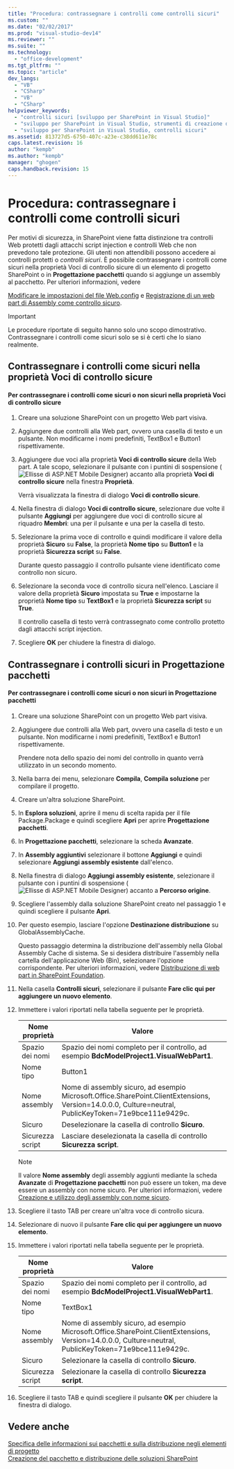 ```yaml
---
title: "Procedura: contrassegnare i controlli come controlli sicuri"
ms.custom: ""
ms.date: "02/02/2017"
ms.prod: "visual-studio-dev14"
ms.reviewer: ""
ms.suite: ""
ms.technology: 
  - "office-development"
ms.tgt_pltfrm: ""
ms.topic: "article"
dev_langs: 
  - "VB"
  - "CSharp"
  - "VB"
  - "CSharp"
helpviewer_keywords: 
  - "controlli sicuri [sviluppo per SharePoint in Visual Studio]"
  - "sviluppo per SharePoint in Visual Studio, strumenti di creazione di pacchetti avanzati"
  - "sviluppo per SharePoint in Visual Studio, controlli sicuri"
ms.assetid: 813727d5-6750-407c-a23e-c38dd611e78c
caps.latest.revision: 16
author: "kempb"
ms.author: "kempb"
manager: "ghogen"
caps.handback.revision: 15
---
```

# Procedura: contrassegnare i controlli come controlli sicuri
  Per motivi di sicurezza, in SharePoint viene fatta distinzione tra controlli Web protetti dagli attacchi script injection e controlli Web che non prevedono tale protezione.  Gli utenti non attendibili possono accedere ai controlli protetti o *controlli sicuri*.  È possibile contrassegnare i controlli come sicuri nella proprietà Voci di controllo sicure di un elemento di progetto SharePoint o in **Progettazione pacchetti** quando si aggiunge un assembly al pacchetto.  Per ulteriori informazioni, vedere  
  
 [Modificare le impostazioni del file Web.config](http://go.microsoft.com/fwlink/?LinkId=178965) e [Registrazione di un web part di Assembly come controllo sicuro](http://go.microsoft.com/fwlink/?LinkId=171013).  
  
> [!IMPORTANT]  
>  Le procedure riportate di seguito hanno solo uno scopo dimostrativo.  Contrassegnare i controlli come sicuri solo se si è certi che lo siano realmente.  
  
## Contrassegnare i controlli come sicuri nella proprietà Voci di controllo sicure  
  
#### Per contrassegnare i controlli come sicuri o non sicuri nella proprietà Voci di controllo sicure  
  
1.  Creare una soluzione SharePoint con un progetto Web part visiva.  
  
2.  Aggiungere due controlli alla Web part, ovvero una casella di testo e un pulsante.  Non modificarne i nomi predefiniti, TextBox1 e Button1 rispettivamente.  
  
3.  Aggiungere due voci alla proprietà **Voci di controllo sicure** della Web part.  A tale scopo, selezionare il pulsante con i puntini di sospensione \(![Ellisse di ASP.NET Mobile Designer](../sharepoint/media/mwellipsis.png "Ellisse di ASP.NET Mobile Designer")\) accanto alla proprietà **Voci di controllo sicure** nella finestra **Proprietà**.  
  
     Verrà visualizzata la finestra di dialogo **Voci di controllo sicure**.  
  
4.  Nella finestra di dialogo **Voci di controllo sicure**, selezionare due volte il pulsante **Aggiungi** per aggiungere due voci di controllo sicure al riquadro **Membri**: una per il pulsante e una per la casella di testo.  
  
5.  Selezionare la prima voce di controllo e quindi modificare il valore della proprietà **Sicuro** su **False**, la proprietà **Nome tipo** su **Button1** e la proprietà **Sicurezza script** su **False**.  
  
     Durante questo passaggio il controllo pulsante viene identificato come controllo non sicuro.  
  
6.  Selezionare la seconda voce di controllo sicura nell'elenco.  Lasciare il valore della proprietà **Sicuro** impostata su **True** e impostarne la proprietà **Nome tipo** su **TextBox1** e la proprietà **Sicurezza script** su **True**.  
  
     Il controllo casella di testo verrà contrassegnato come controllo protetto dagli attacchi script injection.  
  
7.  Scegliere **OK** per chiudere la finestra di dialogo.  
  
## Contrassegnare i controlli sicuri in Progettazione pacchetti  
  
#### Per contrassegnare i controlli come sicuri o non sicuri in Progettazione pacchetti  
  
1.  Creare una soluzione SharePoint con un progetto Web part visiva.  
  
2.  Aggiungere due controlli alla Web part, ovvero una casella di testo e un pulsante.  Non modificarne i nomi predefiniti, TextBox1 e Button1 rispettivamente.  
  
     Prendere nota dello spazio dei nomi del controllo in quanto verrà utilizzato in un secondo momento.  
  
3.  Nella barra dei menu, selezionare **Compila**, **Compila soluzione** per compilare il progetto.  
  
4.  Creare un'altra soluzione SharePoint.  
  
5.  In **Esplora soluzioni**, aprire il menu di scelta rapida per il file Package.Package e quindi scegliere **Apri** per aprire **Progettazione pacchetti**.  
  
6.  In **Progettazione pacchetti**, selezionare la scheda **Avanzate**.  
  
7.  In **Assembly aggiuntivi** selezionare il bottone **Aggiungi** e quindi selezionare **Aggiungi assembly esistente** dall'elenco.  
  
8.  Nella finestra di dialogo **Aggiungi assembly esistente**, selezionare il pulsante con i puntini di sospensione \(![Ellisse di ASP.NET Mobile Designer](../sharepoint/media/mwellipsis.png "Ellisse di ASP.NET Mobile Designer")\) accanto a **Percorso origine**.  
  
9. Scegliere l'assembly dalla soluzione SharePoint creato nel passaggio 1 e quindi scegliere il pulsante **Apri**.  
  
10. Per questo esempio, lasciare l'opzione **Destinazione distribuzione** su GlobalAssemblyCache.  
  
     Questo passaggio determina la distribuzione dell'assembly nella Global Assembly Cache di sistema.  Se si desidera distribuire l'assembly nella cartella dell'applicazione Web \(Bin\), selezionare l'opzione corrispondente.  Per ulteriori informazioni, vedere [Distribuzione di web part in SharePoint Foundation](http://go.microsoft.com/fwlink/?LinkId=177509).  
  
11. Nella casella **Controlli sicuri**, selezionare il pulsante **Fare clic qui per aggiungere un nuovo elemento**.  
  
12. Immettere i valori riportati nella tabella seguente per le proprietà.  
  
    |Nome proprietà|Valore|  
    |--------------------|------------|  
    |Spazio dei nomi|Spazio dei nomi completo per il controllo, ad esempio **BdcModelProject1.VisualWebPart1**.|  
    |Nome tipo|Button1|  
    |Nome assembly|Nome di assembly sicuro, ad esempio Microsoft.Office.SharePoint.ClientExtensions, Version\=14.0.0.0, Culture\=neutral, PublicKeyToken\=71e9bce111e9429c.|  
    |Sicuro|Deselezionare la casella di controllo **Sicuro**.|  
    |Sicurezza script|Lasciare deselezionata la casella di controllo **Sicurezza script**.|  
  
    > [!NOTE]  
    >  Il valore **Nome assembly** degli assembly aggiunti mediante la scheda **Avanzate** di **Progettazione pacchetti** non può essere un token, ma deve essere un assembly con nome sicuro.  Per ulteriori informazioni, vedere [Creazione e utilizzo degli assembly con nome sicuro](http://go.microsoft.com/fwlink/?LinkId=177513).  
  
13. Scegliere il tasto TAB per creare un'altra voce di controllo sicura.  
  
14. Selezionare di nuovo il pulsante **Fare clic qui per aggiungere un nuovo elemento**.  
  
15. Immettere i valori riportati nella tabella seguente per le proprietà.  
  
    |Nome proprietà|Valore|  
    |--------------------|------------|  
    |Spazio dei nomi|Spazio dei nomi completo per il controllo, ad esempio **BdcModelProject1.VisualWebPart1**.|  
    |Nome tipo|TextBox1|  
    |Nome assembly|Nome di assembly sicuro, ad esempio Microsoft.Office.SharePoint.ClientExtensions, Version\=14.0.0.0, Culture\=neutral, PublicKeyToken\=71e9bce111e9429c.|  
    |Sicuro|Selezionare la casella di controllo **Sicuro**.|  
    |Sicurezza script|Selezionare la casella di controllo **Sicurezza script**.|  
  
16. Scegliere il tasto TAB e quindi scegliere il pulsante **OK** per chiudere la finestra di dialogo.  
  
## Vedere anche  
 [Specifica delle informazioni sui pacchetti e sulla distribuzione negli elementi di progetto](../sharepoint/providing-packaging-and-deployment-information-in-project-items.md)   
 [Creazione del pacchetto e distribuzione delle soluzioni SharePoint](../sharepoint/packaging-and-deploying-sharepoint-solutions.md)  
  
  